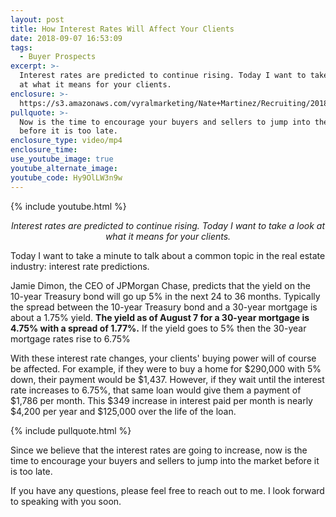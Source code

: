 ```yaml
---
layout: post
title: How Interest Rates Will Affect Your Clients
date: 2018-09-07 16:53:09
tags:
  - Buyer Prospects
excerpt: >-
  Interest rates are predicted to continue rising. Today I want to take a look
  at what it means for your clients.
enclosure: >-
  https://s3.amazonaws.com/vyralmarketing/Nate+Martinez/Recruiting/2018/Valley+of+the+Sun+Real+Estate+Agent-+interest+rates+(1).mp4
pullquote: >-
  Now is the time to encourage your buyers and sellers to jump into the market
  before it is too late.
enclosure_type: video/mp4
enclosure_time:
use_youtube_image: true
youtube_alternate_image:
youtube_code: Hy9OlLW3n9w
---
```


{% include youtube.html %}

<p style="text-align: center;"><em>Interest rates are predicted to continue rising. Today I want to take a look at what it means for your clients.</em></p>

Today I want to take a minute to talk about a common topic in the real estate industry: interest rate predictions.

Jamie Dimon, the CEO of JPMorgan Chase, predicts that the yield on the 10-year Treasury bond will go up 5% in the next 24 to 36 months. Typically the spread between the 10-year Treasury bond and a 30-year mortgage is about a 1.75% yield. **The yield as of August 7 for a 30-year mortgage is 4.75% with a spread of 1.77%.** If the yield goes to 5% then the 30-year mortgage rates rise to 6.75%

With these interest rate changes, your clients' buying power will of course be affected. For example, if they were to buy a home for $290,000 with 5% down, their payment would be $1,437. However, if they wait until the interest rate increases to 6.75%, that same loan would give them a payment of $1,786 per month. This $349 increase in interest paid per month is nearly $4,200 per year and $125,000 over the life of the loan.

{% include pullquote.html %}

Since we believe that the interest rates are going to increase, now is the time to encourage your buyers and sellers to jump into the market before it is too late.

If you have any questions, please feel free to reach out to me. I look forward to speaking with you soon.